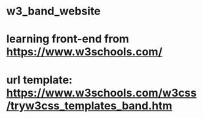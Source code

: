 # w3_band_website
# learning front-end from https://www.w3schools.com/
# url template: https://www.w3schools.com/w3css/tryw3css_templates_band.htm
